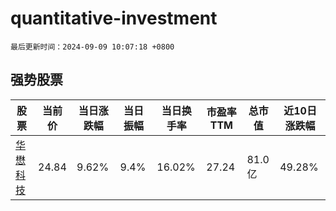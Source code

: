 # quantitative-investment

`最后更新时间：2024-09-09 10:07:18 +0800`

## 强势股票

|股票|当前价|当日涨跌幅|当日振幅|当日换手率|市盈率TTM|总市值|近10日涨跌幅|
|----|----|----|----|----|----|----|----|
|[华懋科技](https://xueqiu.com/S/SH603306)|24.84|9.62%|9.4%|16.02%|27.24|81.0亿|49.28%|

